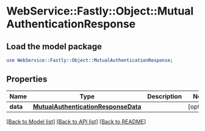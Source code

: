 # WebService::Fastly::Object::MutualAuthenticationResponse

## Load the model package
```perl
use WebService::Fastly::Object::MutualAuthenticationResponse;
```

## Properties
Name | Type | Description | Notes
------------ | ------------- | ------------- | -------------
**data** | [**MutualAuthenticationResponseData**](MutualAuthenticationResponseData.md) |  | [optional] 

[[Back to Model list]](../README.md#documentation-for-models) [[Back to API list]](../README.md#documentation-for-api-endpoints) [[Back to README]](../README.md)


